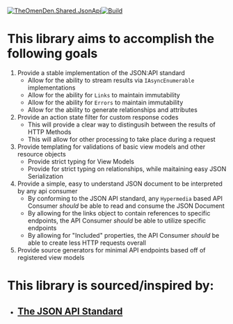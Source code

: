[![TheOmenDen.Shared.JsonApi](https://github-readme-stats.vercel.app/api/pin/?username=theomenden&repo=TheOmenDen.Shared.JsonApi&show_icons=true&theme=synthwave)](https://github.com/theomenden/THeOmenDen.Shared.JsonApi)[![Build](https://github.com/theomenden/TheOmenDen.Shared.JsonApi/actions/workflows/sonarcloud.yml/badge.svg)](https://github.com/theomenden/TheOmenDen.Shared.JsonApi/actions/workflows/sonarcloud.yml)

# This library aims to accomplish the following goals

1. Provide a stable implementation of the JSON:API standard
   - Allow for the ability to stream results via `IAsyncEnumerable` implementations
   - Allow for the ability for `Links` to maintain immutability
   - Allow for the ability for `Errors` to maintain immutability
   - Allow for the ability to generate relationships and attributes 
2. Provide an action state filter for custom response codes
   - This will provide a clear way to distingusih between the results of HTTP Methods
   - This will allow for other processing to take place during a request
3. Provide templating for validations of basic view models and other resource objects
   - Provide strict typing for View Models
   - Provide for strict typing on relationships, while maitaining easy JSON Serialization
4. Provide a simple, easy to understand JSON document to be interpreted by any api consumer
   - By conforming to the JSON API standard, any `Hypermedia` based API Consumer _should_ be able to read and consume the JSON Document
   - By allowing for the links object to contain references to specific endpoints, the API Consumer _should_ be able to utilize specific endpoints
   - By allowing for "Included" properties, the API Consumer _should_ be able to create less HTTP requests overall
5. Provide source generators for minimal API endpoints based off of registered view models


# This library is sourced/inspired by:

  - ## [The JSON API Standard](https://jsonapi.org/)



